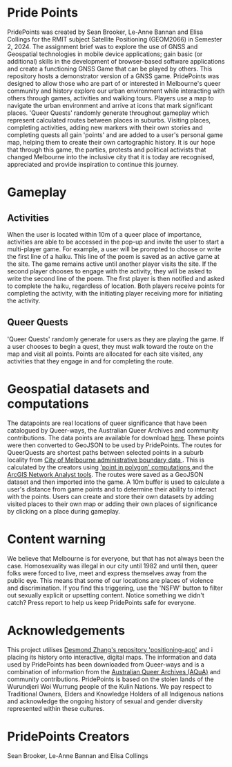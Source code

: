# Pride Points
PridePoints was created by Sean Brooker, Le-Anne Bannan and Elisa Collings for the RMIT subject Satellite Positioning (GEOM2066) in Semester 2, 2024. The assignment brief was to explore the use of GNSS and Geospatial technologies in mobile device applications; gain basic (or additional) skills in the development of browser-based software applications and create a functioning GNSS Game that can be played by others. This repository hosts a demonstrator version of a GNSS game. PridePoints was designed to allow those who are part of or interested in Melbourne's queer community and history explore our urban environment while interacting with others through games, activities and walking tours. Players use a map to navigate the urban environment and arrive at icons that mark significant places. 'Queer Quests' randomly generate throughout gameplay which represent calculated routes between places in suburbs. Visiting places, completing activities, adding new markers with their own stories and completing quests all gain 'points' and are added to a user's personal game map, helping them to create their own cartographic history. It is our hope that through this game, the parties, protests and political activists that changed Melbourne into the inclusive city that it is today are recognised, appreciated and provide inspiration to continue this journey.

# Gameplay
## Activities
When the user is located within 10m of a queer place of importance, activities are able to be accessed in the pop-up and invite the user to start a multi-player game. For example, a user will be prompted to choose or write the first line of a haiku. This line of the poem is saved as an active game at the site. The game remains active until another player visits the site. If the second player chooses to engage with the activity, they will be asked to write the second line of the poem. The first player is then notified and asked to complete the haiku, regardless of location. Both players receive points for completing the activity, with the initiating player receiving more for initiating the activity. 

## Queer Quests
'Queer Quests' randomly generate for users as they are playing the game. If a user chooses to begin a quest, they must walk toward the route on the map and visit all points. Points are allocated for each site visited, any activities that they engage in and for completing the route.

# Geospatial datasets and computations
The datapoints are real locations of queer significance that have been catalogued by Queer-ways, the Australian Queer Archives and community contributions. The data points are available for download <a href="https://www.google.com.au/maps/d/viewer?mid=1fk0pM4upCuMEp9bCe7g4EllH9NCfWdN9&femb=1&ll=-37.832573479824525%2C144.9480372282166&z=12">here</a>. These points were then converted to GeoJSON to be used by PridePoints. The routes for QueerQuests are shortest paths between selected points in a suburb locality from <a href="https://data.melbourne.vic.gov.au/pages/home/"> City of Melbourne administrative boundary data </a>. This is calculated by the creators using <a href="https://pro.arcgis.com/en/pro-app/latest/help/data/tables/find-what-is-inside-a-polygon.htm">'point in polygon' computations </a> and the <a href = "https://pro.arcgis.com/en/pro-app/latest/help/analysis/networks/route-tutorial.htm">ArcGIS Network Analyst tools</a>. The routes were saved as a GeoJSON dataset and then imported into the game. A 10m buffer is used to calculate a user's distance from game points and to determine their ability to interact with the points. Users can create and store their own datasets by adding visited places to their own map or adding their own places of significance by clicking on a place during gameplay.

# Content warning
 We believe that Melbourne is for everyone, but that has not always been the case. Homosexuality was illegal in our city until 1982 and until then, queer folks were forced to live, meet and express themselves away from the public eye. This means that some of our locations are places of violence and discrimination. If you find this triggering, use the 'NSFW' button to filter out sexually explicit or upsetting content. Notice something we didn't catch? Press report to help us keep PridePoints safe for everyone.

# Acknowledgements
This project utilises <a href ="https://github.com/zjjdes/position-app">Desmond Zhang's repository 'positioning-app'</a> and i placing its history onto interactive, digital maps. The information and data used by PridePoints has been downloaded from Queer-ways and is a combination of information from the <a href="https://queerarchives.org.au/">Australian Queer Archives (AQuA)</a> and community contributions. PridePoints is based on the stolen lands of the Wurundjeri Woi Wurrung people of the Kulin Nations. We pay respect to Traditional Owners, Elders and Knowledge Holders of all Indigenous nations and acknowledge the ongoing history of sexual and gender diversity represented within these cultures.

# PridePoints Creators 
Sean Brooker, Le-Anne Bannan and Elisa Collings
